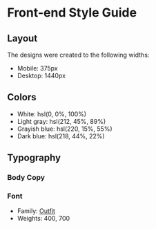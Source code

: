 # Front-end Style Guide

## Layout

The designs were created to the following widths:

- Mobile: 375px
- Desktop: 1440px

## Colors

- White: hsl(0, 0%, 100%)
- Light gray: hsl(212, 45%, 89%)
- Grayish blue: hsl(220, 15%, 55%)
- Dark blue: hsl(218, 44%, 22%)

## Typography

### Body Copy
<!--DONE
- Font size (paragraph): 15px
-->
### Font

- Family: [Outfit](https://fonts.google.com/specimen/Outfit)
- Weights: 400, 700
